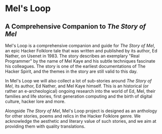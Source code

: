 # Mel's Loop

## A Comprehensive Companion to _The Story of Mel_

Mel's Loop is a comprehensive companion and guide for _The Story of Mel_, an epic Hacker Folklore tale that was written and published by its author, Ed Nather, on Usenet in 1983. The story describes an exemplary "Real Programmer" by the name of Mel Kaye and his subtle techniques fascinate his colleagues. The story is one of the earliest documentations of The Hacker Spirit, and the themes in the story are still valid to this day.

In Mel's Loop we will also collect a lot of sub-stories around _The Story of Mel_, its author, Ed Nather, and Mel Kaye himself. This is an historical (or rather an e-archeological) ongoing research into the world of Ed, Mel, their families and life stories, first generation computing and the birth of digital culture, hacker lore and more.

Alongside _The Story of Mel_, Mel's Loop project is designed as an anthology for other stories, poems and relics in the Hacker Folklore genre. We acknowledge the aesthetic and literary value of such stories, and we aim at providing them with quality translations.
